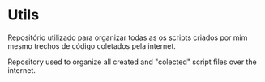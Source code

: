 # Utils


Repositório utilizado para organizar todas as os scripts criados por mim mesmo trechos de código coletados pela internet. 

Repository used to organize all created and "colected" script files over the internet. 

